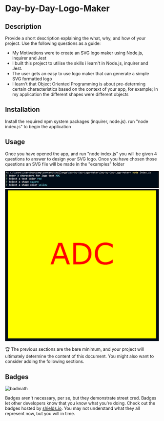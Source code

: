 # Day-by-Day-Logo-Maker

## Description

Provide a short description explaining the what, why, and how of your project. Use the following questions as a guide:

- My Motivations were to create an SVG logo maker using Node.js, inquirer and Jest
- I built this project to utilise the skills i learn't in Node.js, inquirer and Jest.
- The user gets an easy to use logo maker that can generate a simple SVG formatted logo
- I learn't that Object Oriented Programming is about pre-determing certain characteristics based on the context of your app, for example; In my application the different shapes were different objects

## Installation

Install the required npm system packages (inquirer, node.js).
run "node index.js" to begin the application


## Usage

Once you have opened the app, and run "node index.js" you will be given 4 questions to answer to design your SVG logo. Once you have chosen those questions an SVG file will be made in the "examples" folder

![screencap1](/assets/img/Screencap.PNG)
![screencap2](/assets/img/Screencap2.PNG)


🏆 The previous sections are the bare minimum, and your project will ultimately determine the content of this document. You might also want to consider adding the following sections.

## Badges

![badmath](https://img.shields.io/github/languages/top/lernantino/badmath)

Badges aren't necessary, per se, but they demonstrate street cred. Badges let other developers know that you know what you're doing. Check out the badges hosted by [shields.io](https://shields.io/). You may not understand what they all represent now, but you will in time.
